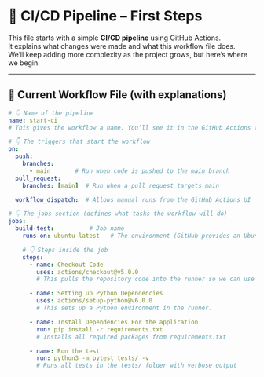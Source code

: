 # 🚀 CI/CD Pipeline – First Steps

This file starts with a simple **CI/CD pipeline** using GitHub Actions.  
It explains what changes were made and what this workflow file does.  
We’ll keep adding more complexity as the project grows, but here’s where we begin.  

---

## 📄 Current Workflow File (with explanations)

```yaml
# 👇 Name of the pipeline
name: start-ci
# This gives the workflow a name. You’ll see it in the GitHub Actions tab.

# 👇 The triggers that start the workflow
on:
  push:
    branches:
      - main       # Run when code is pushed to the main branch
  pull_request:
    branches: [main]  # Run when a pull request targets main

  workflow_dispatch:  # Allows manual runs from the GitHub Actions UI

# 👇 The jobs section (defines what tasks the workflow will do)
jobs:
  build-test:          # Job name
    runs-on: ubuntu-latest   # The environment (GitHub provides an Ubuntu VM)

    # 👇 Steps inside the job
    steps:
      - name: Checkout Code
        uses: actions/checkout@v5.0.0
        # This pulls the repository code into the runner so we can use it.

      - name: Setting up Python Dependencies
        uses: actions/setup-python@v6.0.0
        # This sets up a Python environment in the runner.

      - name: Install Dependencies For the application
        run: pip install -r requirements.txt
        # Installs all required packages from requirements.txt

      - name: Run the test
        run: python3 -m pytest tests/ -v
        # Runs all tests in the tests/ folder with verbose output

